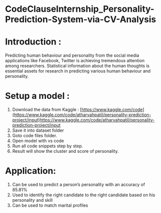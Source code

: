 # CodeClauseInternship_Personality-Prediction-System-via-CV-Analysis
# Introduction :
Predicting human behaviour and personality from the social media applications like Facebook, Twitter is achieving tremendous attention among researchers. Statistical information about the human thoughts is essential assets for research in predicting various human behaviour and personality.
# Setup a model :
1. Download the data from Kaggle :
   [https://www.kaggle.com/code](https://www.kaggle.com/code/atharvahpatil/personality-prediction-project/input)https://www.kaggle.com/code/atharvahpatil/personality-prediction-project/input
2. Save it into dataset folder 
3. Goto code files folder.
4. Open model with vs code
5. Run all code snippets step by step.
6. Result will show the cluster and score of personality.
# Application: 
1. Can be used to predict a person’s personality with an accuracy of 85.81%
2. Used to identify the right candidate to the right candidate based on his personality and skill
3. Can be used to match marital profiles
